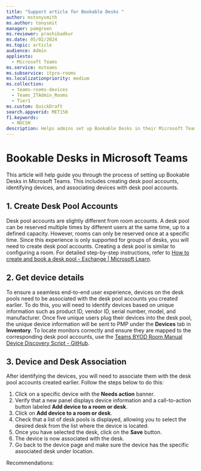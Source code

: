 ```yaml
---  
title: "Support article for Bookable Desks "  
author: mstonysmith
ms.author: tonysmit
manager: pamgreen
ms.reviewer: prashibadkur
ms.date: 05/02/2024  
ms.topic: article
audience: Admin
appliesto: 
  - Microsoft Teams
ms.service: msteams  
ms.subservice: itpro-rooms
ms.localizationpriority: medium
ms.collection: 
  - teams-rooms-devices
  - Teams_ITAdmin_Rooms
  - Tier1
ms.custom: QuickDraft 
search.appverid: MET150  
f1.keywords:
  - NOCSH  
description: Helps admins set up Bookable Desks in their Microsoft Teams organization.
---  
```


# Bookable Desks in Microsoft Teams

This article will help guide you through the process of setting up Bookable Desks in Microsoft Teams. This includes creating desk pool accounts, identifying devices, and associating devices with desk pool accounts.

## 1. Create Desk Pool Accounts

Desk pool accounts are slightly different from room accounts. A desk pool can be reserved multiple times by different users at the same time, up to a defined capacity. However, rooms can only be reserved once at a specific time. Since this experience is only supported for groups of desks, you will need to create desk pool accounts. Creating a desk pool is similar to configuring a room. For detailed step-by-step instructions, refer to [How to create and book a desk pool - Exchange \| Microsoft Learn](/learn/modules/create-book-desk-pool-exchange/).

## 2. Get device details

To ensure a seamless end-to-end user experience, devices on the desk pools need to be associated with the desk pool accounts you created earlier. To do this, you will need to identify devices based on unique information such as product ID, vendor ID, serial number, model, and manufacturer. Once five unique users plug their devices into the desk pool, the unique device information will be sent to PMP under the **Devices** tab in **Inventory**. To locate monitors correctly and ensure they are mapped to the corresponding desk pool accounts, use the [Teams BYOD Room Manual Device Discovery Script - GitHub](https://github.com/Microsoft/Teams-Byod-Room-Manual-Device-Discovery-Script).

## 3. Device and Desk Association

After identifying the devices, you will need to associate them with the desk pool accounts created earlier. Follow the steps below to do this:

1. Click on a specific device with the **Needs action** banner.
2. Verify that a new panel displays device information and a call-to-action button labeled **Add device to a room or desk**.
3. Click on **Add device to a room or desk**.
4. Check that a list of desk pools is displayed, allowing you to select the desired desk from the list where the device is located.
5. Once you have selected the desk, click on the **Save** button.
6. The device is now associated with the desk.
7. Go back to the device page and make sure the device has the specific associated desk under location.

Recommendations: